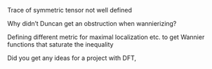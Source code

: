 
Trace of symmetric tensor not well defined

Why didn’t Duncan get an obstruction when wannierizing? 

Defining different metric for maximal localization etc. to get Wannier functions that saturate the inequality

Did you get any ideas for a project with DFT,  